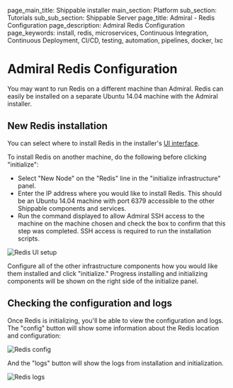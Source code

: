 page_main_title: Shippable installer
main_section: Platform
sub_section: Tutorials
sub_sub_section: Shippable Server
page_title: Admiral - Redis Configuration
page_description: Admiral Redis Configuration
page_keywords: install, redis, microservices, Continuous Integration, Continuous Deployment, CI/CD, testing, automation, pipelines, docker, lxc

# Admiral Redis Configuration
You may want to run Redis on a different machine than Admiral.  Redis can easily be installed on a separate Ubuntu 14.04 machine with the Admiral installer.

## New Redis installation
You can select where to install Redis in the installer's [UI interface](admiral/#the-admiral-ui).

To install Redis on another machine, do the following before clicking "initialize":

- Select "New Node" on the "Redis" line in the "initialize infrastructure" panel.
- Enter the IP address where you would like to install Redis. This should be an Ubuntu 14.04 machine with port 6379 accessible to the other Shippable components and services.
- Run the command displayed to allow Admiral SSH access to the machine on the machine chosen and check the box to confirm that this step was completed.  SSH access is required to run the installation scripts.

<img src="../../images/platform/admiral/admiral-redis-ui-setup.png" alt="Redis UI setup">

Configure all of the other infrastructure components how you would like them installed and click "initialize."  Progress installing and initializing components will be shown on the right side of the initialize panel.

## Checking the configuration and logs
Once Redis is initializing, you'll be able to view the configuration and logs.  The "config" button will show some information about the Redis location and configuration:

<img src="../../images/platform/admiral/admiral-redis-config.png" alt="Redis config">

And the "logs" button will show the logs from installation and initialization.

<img src="../../images/platform/admiral/admiral-redis-logs.png" alt="Redis logs">
